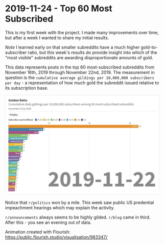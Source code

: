 # 2019-11-24 - Top 60 Most Subscribed

This is my first week with the project. I made many improvements over time, but after a week I wanted to share my initial results.

_Note_ I learned early on that smaller subreddits have a much higher gold-to-subscriber ratio, but this week's results do provide insight into which of the "most visible" subreddits are awarding disproportionate amounts of gold.

This data represents posts in the top 60 most-subscribed subreddits from November 16th, 2019 through November 22nd, 2019. The measurement in question is the `cumulative average gildings per 10,000,000 subscribers per day` - a representation of how much gold the subreddit issued relative to its subscription base.

![Initial Results](2019-11-24.jpg)

Notice that `r/politics` won by a mile. This week saw public US predential impeachment hearings which may explain the activity.

`r/announcements` always seems to be highly gilded. `r/blog` came in third. After this - you see an evening out of data.

Animation created with Flourish: https://public.flourish.studio/visualisation/983347/